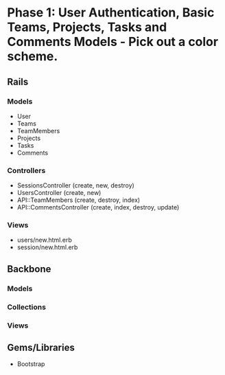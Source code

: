# Phase 1: User Authentication, Basic Teams, Projects, Tasks and Comments Models - Pick out a color scheme.

## Rails
### Models
* User
* Teams
* TeamMembers
* Projects
* Tasks
* Comments


### Controllers
* SessionsController (create, new, destroy)
* UsersController (create, new)
* API::TeamMembers (create, destroy, index)
* API::CommentsController (create, index, destroy, update)

### Views
* users/new.html.erb
* session/new.html.erb

## Backbone
### Models

### Collections

### Views

## Gems/Libraries
* Bootstrap

